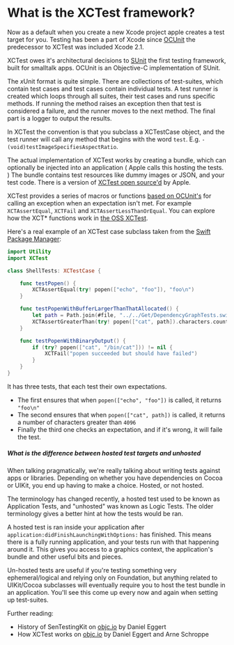 # What is the XCTest framework?

Now as a default when you create a new Xcode project apple creates a test target for you. Testing has been a part of Xcode since [OCUnit](http://www.sente.ch/software/ocunit/) the predecessor to XCTest was included Xcode 2.1.

XCTest owes it's architectural decisions to [SUnit](http://sunit.sourceforge.net) the first testing framework, built for smalltalk apps. OCUnit is an Objective-C implementation of SUnit.

The <i>x</i>Unit format is quite simple. There are collections of test-suites, which contain test cases and test cases contain individual tests. A test runner is created which loops through all suites, their test cases and runs specific methods. If running the method raises an exception then that test is considered a failure, and the runner moves to the next method. The final part is a logger to output the results.

In XCTest the convention is that you subclass a XCTestCase object, and the test runner will call any method that begins with the word `test`. E.g. `- (void)testImageSpecifiesAspectRatio`.

The actual implementation of XCTest works by creating a bundle, which can optionally be injected into an application ( Apple calls this hosting the tests. ) The bundle contains test resources like dummy images or JSON, and your test code. There is a version of [XCTest open source'd](https://github.com/apple/swift-corelibs-xctest) by Apple.

XCTest provides a series of macros or functions [based on OCUnit's](https://github.com/jy/SenTestingKit/blob/master/SenTestCase_Macros.h#L82) for calling an exception when an expectation isn't met. For example `XCTAssertEqual`, `XCTFail` and `XCTAssertLessThanOrEqual`. You can explore how the XCT* functions work in [the OSS XCTest](https://github.com/apple/swift-corelibs-xctest/blob/96772ca6e01e664e153d0c844fff69e94605ef17/Sources/XCTest/XCTAssert.swift#L29-L45).

Here's a real example of an XCTest case subclass taken from the [Swift Package Manager](https://github.com/mxcl/swift-package-manager/blob/aa1700c0b7b94a5639c54d746e60404fbbda597f/Tests/Utility/ShellTests.swift):

``` swift
import Utility
import XCTest

class ShellTests: XCTestCase {

    func testPopen() {
        XCTAssertEqual(try! popen(["echo", "foo"]), "foo\n")
    }

    func testPopenWithBufferLargerThanThatAllocated() {
        let path = Path.join(#file, "../../Get/DependencyGraphTests.swift").normpath
        XCTAssertGreaterThan(try! popen(["cat", path]).characters.count, 4096)
    }

    func testPopenWithBinaryOutput() {
        if (try? popen(["cat", "/bin/cat"])) != nil {
            XCTFail("popen succeeded but should have failed")
        }
    }
}
```

It has three tests, that each test their own expectations.

- The first ensures that when `popen(["echo", "foo"])` is called, it returns `"foo\n"`
- The second ensures that when `popen(["cat", path])` is called, it returns a number of characters greater than `4096`
- Finally the third one checks an expectation, and if it's wrong, it will faile the test.

##### What is the difference between hosted test targets and unhosted

When talking pragmatically, we're really talking about writing tests against apps or libraries. Depending on whether you have dependencies on Cocoa or UIKit, you end up having to make a choice. Hosted, or not hosted.

The terminology has changed recently, a hosted test used to be known as Application Tests, and "unhosted" was known as Logic Tests. The older terminology gives a better hint at how the tests would be ran.

A hosted test is ran inside your application after `application:didFinishLaunchingWithOptions:` has finished. This means there is a fully running application, and your tests run with that happening around it. This gives you access to a graphics context, the application's bundle and other useful bits and pieces.

Un-hosted tests are useful if you're testing something very ephemeral/logical and relying only on Foundation, but anything related to UIKit/Cocoa subclasses will eventually require you to host the test bundle in an application. You'll see this come up every now and again when setting up test-suites.

Further reading:

* History of SenTestingKit on [objc.io](http://www.objc.io/issue-1/testing-view-controllers.html#sentestkit) by Daniel Eggert
* How XCTest works on [objc.io](http://www.objc.io/issue-15/xctest.html#how_xctest_works) by Daniel Eggert and Arne Schroppe

